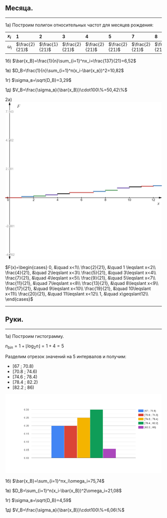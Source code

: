 ## Месяца.
___
1a) Построим полигон относительных частот для месяцев рождения:

| $x_i$ | 1 | 2 | 3 | 4 | 5 | 7 | 8 | 9 | 10 | 11 | 12 |
|:------|:--|:--|:--|:--|:--|:--|:--|:--|:--|:--|:--|
|$\omega_i$|$\frac{2}{21}$|$\frac{1}{21}$|$\frac{2}{21}$|$\frac{2}{21}$|$\frac{2}{21}$|$\frac{2}{21}$|$\frac{2}{21}$|$\frac{4}{21}$|$\frac{2}{21}$|$\frac{1}{21}$|$\frac{1}{21}$|

1б) $\bar{x_В}=\frac{1}{n}\sum_{i=1}^nx_i=\frac{137}{21}=6,52$

1в) $D_В=\frac{1}{n}\sum_{i=1}^n(x_i-\bar{x_в})^2=10,82$

1г) $\sigma_в=\sqrt{D_В}=3,29$

1д) $V_В=\frac{\sigma_в}{\bar{x_В}}\cdot100\%=50,42\%$

2a)![avatar](desmos-graph.png)

$F(x)=\begin{cases}
        0, &\quad x<1\\
        \frac{2}{21}, &\quad 1 \leqslant x<2\\
        \frac{4}{21}, &\quad 2\leqslant x<3\\
        \frac{5}{21}, &\quad 3\leqslant x<4\\
        \frac{7}{21}, &\quad 4\leqslant x<5\\
        \frac{9}{21}, &\quad 5\leqslant x<7\\
        \frac{11}{21}, &\quad 7\leqslant x<8\\
        \frac{13}{21}, &\quad 8\leqslant x<9\\
        \frac{17}{21}, &\quad 9\leqslant x<10\\
        \frac{19}{21}, &\quad 10\leqslant x<11\\
        \frac{20}{21}, &\quad 11\leqslant x<12\\
        1, &\quad x\geqslant12\\
     \end{cases}$
___
## Руки.
___
1а) Построим гистограмму.

$n_{bin}=1+\lfloor\log_2n\rfloor=1+4=5$

Разделим отрезок значений на 5 интервалов и получим:
- [67 ; 70.8)
- [70.8 ; 74.6)
- [74.6 ; 78.4)
- [78.4 ; 82.2)
- [82.2 ; 86)

![avatar](chart.png) 

1б) $\bar{x_В}=\sum_{i=1}^nx_i\omega_i=75,74$

1в) $D_В=\sum_{i=1}^n(x_i-\bar{x_В})^2\omega_i=21,08$

1г) $\sigma_в=\sqrt{D_В}=4,59$

1д) $V_В=\frac{\sigma_в}{\bar{x_В}}\cdot100\%=6,06\%$